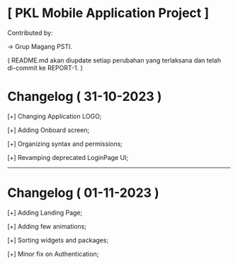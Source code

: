<h1>[ PKL Mobile Application Project ]</h1>

Contributed by:

-> Grup Magang PSTI.

( README.md akan diupdate setiap perubahan yang terlaksana dan telah di-commit ke REPORT-1. )

# Changelog ( 31-10-2023 )
[+] Changing Application LOGO;

[+] Adding Onboard screen;

[+] Organizing syntax and permissions;

[+] Revamping deprecated LoginPage UI;

------------------------------------------

# Changelog ( 01-11-2023 )

[+] Adding Landing Page;

[+] Adding few animations;

[+] Sorting widgets and packages;

[+] Minor fix on Authentication;
